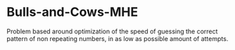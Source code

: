 # Bulls-and-Cows-MHE

Problem based around optimization of the speed of guessing the correct pattern of non repeating numbers, in as low as possible amount of attempts.
